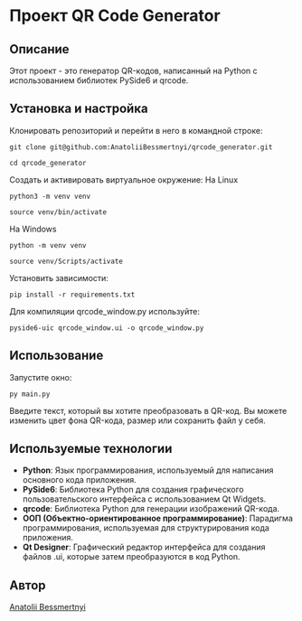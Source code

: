 # Проект QR Code Generator

## Описание
Этот проект - это генератор QR-кодов, написанный на Python с использованием библиотек PySide6 и qrcode.

## Установка и настройка

Клонировать репозиторий и перейти в него в командной строке:
```
git clone git@github.com:AnatoliiBessmertnyi/qrcode_generator.git
```
```
cd qrcode_generator

```
Создать и активировать виртуальное окружение:
На Linux
```
python3 -m venv venv
```
```
source venv/bin/activate

```
На Windows
```
python -m venv venv

```
```
source venv/Scripts/activate

```
Установить зависимости:
```
pip install -r requirements.txt
```
Для компиляции qrcode_window.py используйте:
```
pyside6-uic qrcode_window.ui -o qrcode_window.py
```


## Использование

Запустите окно:
```
py main.py
```

Введите текст, который вы хотите преобразовать в QR-код. 
Вы можете изменить цвет фона QR-кода, размер или сохранить файл у себя.


## Используемые технологии

- **Python**: Язык программирования, используемый для написания основного кода приложения.
- **PySide6**: Библиотека Python для создания графического пользовательского интерфейса с использованием Qt Widgets.
- **qrcode**: Библиотека Python для генерации изображений QR-кода.
- **ООП (Объектно-ориентированное программирование)**: Парадигма программирования, используемая для структурирования кода приложения.
- **Qt Designer**: Графический редактор интерфейса для создания файлов .ui, которые затем преобразуются в код Python.

## Автор

[Anatolii Bessmertnyi](https://github.com/AnatoliiBessmertnyi)






